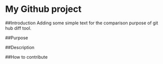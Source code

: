 # My Github project


##Introduction
Adding some simple text for the comparison purpose of git hub diff tool.

##Purpose


##Description

##How to contribute
